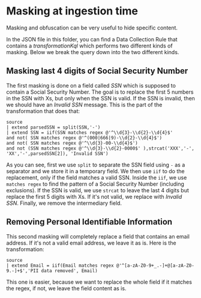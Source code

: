 # Masking at ingestion time

Masking and obfuscation can be very useful to hide specific content.

In the JSON file in this folder, you can find a Data Collection Rule that contains a *transformationKql* which performs two different kinds of masking. Below we break the query down into the two different kinds.

## Masking last 4 digits of Social Security Number

The first masking is done on a field called *SSN* which is supposed to contain a Social Security Number. The goal is to replace the first 5 numbers in the SSN with Xs, but only when the SSN is valid. If the SSN is invalid, then we should have an *Invalid SSN* message. This is the part of the transformation that does that:

```kusto
source 
| extend parsedSSN = split(SSN,'-') 
| extend SSN = iif(SSN matches regex @'^\\d{3}-\\d{2}-\\d{4}$' 
and not( SSN matches regex @'^(000|666|9)-\\d{2}-\\d{4}$') 
and not( SSN matches regex @'^\\d{3}-00-\\d{4}$') 
and not (SSN matches regex @'^\\d{3}-\\d{2}-0000$' ),strcat('XXX','-', 'XX','-',parsedSSN[2]), 'Invalid SSN') 
```

As you can see, first we use ```split``` to separate the SSN field using ```-``` as a separator and we store it in a temporary field. We then use ```iif``` to do the replacement, only if the field matches a valid SSN. Inside the ```iif```, we use ```matches regex``` to find the pattern of a Social Security Number (including exclusions). If the SSN is valid, we use ```strcat``` to leave the last 4 digits but replace the first 5 digits with Xs. If it's not valid, we replace with *Invalid SSN*. Finally, we remove the intermediary field.

## Removing Personal Identifiable Information

This second masking will completely replace a field that contains an email address. If it's not a valid email address, we leave it as is. Here is the transformation:

```kusto
source
| extend Email = iif(Email matches regex @'^[a-zA-Z0-9+_.-]+@[a-zA-Z0-9.-]+$','PII data removed', Email)
```

This one is easier, because we want to replace the whole field if it matches the regex, if not, we leave the field content as is.